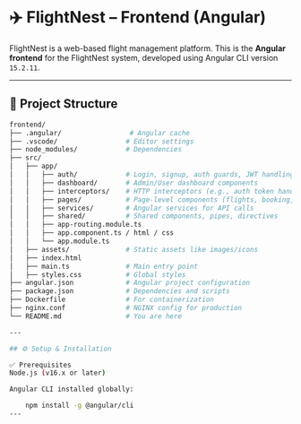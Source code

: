 # ✈️ FlightNest – Frontend (Angular)

FlightNest is a web-based flight management platform. This is the **Angular frontend** for the FlightNest system, developed using Angular CLI version `15.2.11`.

---

## 📁 Project Structure

```bash
frontend/
├── .angular/                 # Angular cache
├── .vscode/                 # Editor settings
├── node_modules/            # Dependencies
├── src/
│   ├── app/
│   │   ├── auth/            # Login, signup, auth guards, JWT handling
│   │   ├── dashboard/       # Admin/User dashboard components
│   │   ├── interceptors/    # HTTP interceptors (e.g., auth token handling)
│   │   ├── pages/           # Page-level components (flights, booking, etc.)
│   │   ├── services/        # Angular services for API calls
│   │   ├── shared/          # Shared components, pipes, directives
│   │   ├── app-routing.module.ts
│   │   ├── app.component.ts / html / css
│   │   └── app.module.ts
│   ├── assets/              # Static assets like images/icons
│   ├── index.html
│   ├── main.ts              # Main entry point
│   ├── styles.css           # Global styles
├── angular.json             # Angular project configuration
├── package.json             # Dependencies and scripts
├── Dockerfile               # For containerization
├── nginx.conf               # NGINX config for production
└── README.md                # You are here

---

## ⚙️ Setup & Installation

✅ Prerequisites
Node.js (v16.x or later)

Angular CLI installed globally:

    npm install -g @angular/cli
---